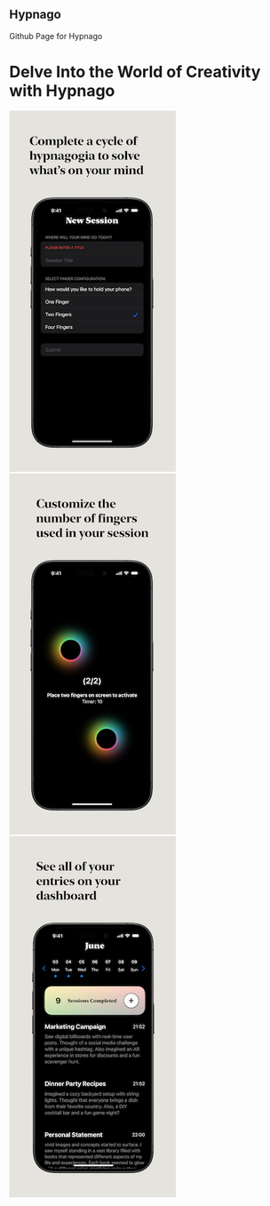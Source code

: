 ## Hypnago
Github Page for Hypnago

# Delve Into the World of Creativity with Hypnago

![Hypnago Screenshot #2](https://github.com/nchuluda/HypnagoInfo/blob/main/Images/2.png?raw=true) 
![Hypnago Screenshot #3](https://github.com/nchuluda/HypnagoInfo/blob/main/Images/3.png?raw=true) 
![Hypnago Screenshot #4](https://github.com/nchuluda/HypnagoInfo/blob/main/Images/4.png?raw=true)
